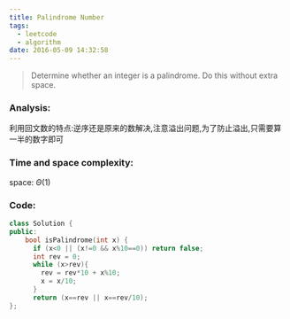 ```yaml
---
title: Palindrome Number
tags:
  - leetcode
  - algorithm
date: 2016-05-09 14:32:58
---
```

>
>Determine whether an integer is a palindrome. Do this without extra space.
>

### Analysis:
利用回文数的特点:逆序还是原来的数解决,注意溢出问题,为了防止溢出,只需要算一半的数字即可
### Time and space complexity:
space: $\Theta (1)$
### Code:
```cpp
class Solution {
public:
    bool isPalindrome(int x) {
      if (x<0 || (x!=0 && x%10==0)) return false;
      int rev = 0;
      while (x>rev){
        rev = rev*10 + x%10;
        x = x/10;
      }
      return (x==rev || x==rev/10);
};
```

